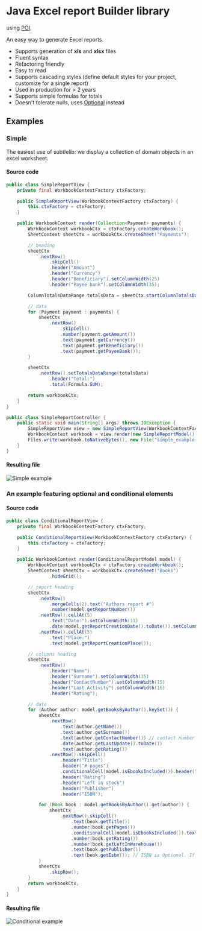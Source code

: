 Java Excel report Builder library
===
using [POI](poi.apache.org).

An easy way to generate Excel reports.
- Supports generation of **xls** and **xlsx** files
- Fluent syntax
- Refactoring friendly
- Easy to read
- Supports cascading styles (define default styles for your project, customize for a single report)
- Used in production for > 2 years
- Supports simple formulas for totals
- Doesn't tolerate nulls, uses [Optional](https://code.google.com/p/guava-libraries/wiki/UsingAndAvoidingNullExplained) instead

## Examples
### Simple
The easiest use of subtlelib: we display a collection of domain objects in an excel worksheet.

#### Source code
```java
public class SimpleReportView {
    private final WorkbookContextFactory ctxFactory;

    public SimpleReportView(WorkbookContextFactory ctxFactory) {
        this.ctxFactory = ctxFactory;
    }

    public WorkbookContext render(Collection<Payment> payments) {
        WorkbookContext workbookCtx = ctxFactory.createWorkbook();
        SheetContext sheetCtx = workbookCtx.createSheet("Payments");

        // heading
        sheetCtx
            .nextRow()
                .skipCell()
                .header("Amount")
                .header("Currency")
                .header("Beneficiary").setColumnWidth(25)
                .header("Payee bank").setColumnWidth(35);

        ColumnTotalsDataRange totalsData = sheetCtx.startColumnTotalsDataRangeFromNextRow();

        // data
        for (Payment payment : payments) {
            sheetCtx
                .nextRow()
                    .skipCell()
                    .number(payment.getAmount())
                    .text(payment.getCurrency())
                    .text(payment.getBeneficiary())
                    .text(payment.getPayeeBank());
        }

        sheetCtx
            .nextRow().setTotalsDataRange(totalsData)
                .header("Total:")
                .total(Formula.SUM);

        return workbookCtx;
    }
}

public class SimpleReportController {
    public static void main(String[] args) throws IOException {
        SimpleReportView view = new SimpleReportView(WorkbookContextFactory.useXlsx());
        WorkbookContext workbook = view.render(new SimpleReportModel().getPayments());
        Files.write(workbook.toNativeBytes(), new File("simple_example.xls"));
    }
}
```
#### Resulting file    
![Simple example](https://github.com/subtlelib/poi/blob/master/examples/images/example1.png)

### An example featuring optional and conditional elements
#### Source code
```java
public class ConditionalReportView {
    private final WorkbookContextFactory ctxFactory;

    public ConditionalReportView(WorkbookContextFactory ctxFactory) {
        this.ctxFactory = ctxFactory;
    }

    public WorkbookContext render(ConditionalReportModel model) {
        WorkbookContext workbookCtx = ctxFactory.createWorkbook();
        SheetContext sheetCtx = workbookCtx.createSheet("Books")
                .hideGrid();

        // report heading
        sheetCtx
            .nextRow()
                .mergeCells(2).text("Authors report #")
                .number(model.getReportNumber())
            .nextRow().cellAt(5)
                .text("Date:").setColumnWidth(11)
                .date(model.getReportCreationDate().toDate()).setColumnWidth(11)
            .nextRow().cellAt(5)
                .text("Place:")
                .text(model.getReportCreationPlace());

        // columns heading
        sheetCtx
            .nextRow()
                .header("Name")
                .header("Surname").setColumnWidth(35)
                .header("ContactNumber").setColumnWidth(15)
                .header("Last Activity").setColumnWidth(16)
                .header("Rating");

        // data
        for (Author author: model.getBooksByAuthor().keySet()) {
            sheetCtx
                .nextRow()
                    .text(author.getName())
                    .text(author.getSurname())
                    .text(author.getContactNumber()) // contact number is Optional. If value is Absent, cell will be skipped
                    .date(author.getLastUpdate().toDate())
                    .text(author.getRating())
                .nextRow().skipCell()
                    .header("Title")
                    .header("# pages")
                    .conditionalCell(model.isEbooksIncluded()).header("Related E-book")
                    .header("Rating")
                    .header("Left in stock")
                    .header("Publisher")
                    .header("ISBN");

            for (Book book : model.getBooksByAuthor().get(author)) {
                sheetCtx
                    .nextRow().skipCell()
                        .text(book.getTitle())
                        .number(book.getPages())
                        .conditionalCell(model.isEbooksIncluded()).text(book.getEbookNumber())
                        .number(book.getRating())
                        .number(book.getLeftInWarehouse())
                        .text(book.getPublisher())
                        .text(book.getIsbn()); // ISBN is Optional. If value is Absent - cell will be skipped
            }
            sheetCtx
                .skipRow();
        }
        return workbookCtx;
    }
}
```
#### Resulting file

![Conditional example](https://github.com/subtlelib/poi/blob/master/examples/images/example2.PNG)

